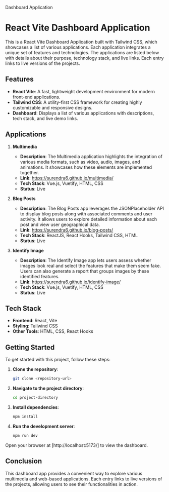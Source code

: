 Dashboard Application
# React Vite Dashboard Application

This is a React Vite Dashboard Application built with Tailwind CSS, which showcases a list of various applications. Each application integrates a unique set of features and technologies. The applications are listed below with details about their purpose, technology stack, and live links. Each entry links to live versions of the projects.

## Features

- **React Vite**: A fast, lightweight development environment for modern front-end applications.
- **Tailwind CSS**: A utility-first CSS framework for creating highly customizable and responsive designs.
- **Dashboard**: Displays a list of various applications with descriptions, tech stack, and live demo links.

## Applications

1. **Multimedia**
    - **Description**: The Multimedia application highlights the integration of various media formats, such as video, audio, images, and animations. It showcases how these elements are implemented together.
    - **Link**: https://surendra6.github.io/multimedia/
    - **Tech Stack**: Vue.js, Vuetify, HTML, CSS
    - **Status**: Live

2. **Blog Posts**
    - **Description**: The Blog Posts app leverages the JSONPlaceholder API to display blog posts along with associated comments and user activity. It allows users to explore detailed information about each post and view user geographical data.
    - **Link**: https://surendra6.github.io/blog-posts/
    - **Tech Stack**: ReactJS, React Hooks, Tailwind CSS, HTML
    - **Status**: Live

3. **Identify Image**
    - **Description**: The Identify Image app lets users assess whether images look real and select the features that make them seem fake. Users can also generate a report that groups images by these identified features.
    - **Link**: https://surendra6.github.io/identify-image/
    - **Tech Stack**: Vue.js, Vuetify, HTML, CSS
    - **Status**: Live

## Tech Stack

- **Frontend**: React, Vite
- **Styling**: Tailwind CSS
- **Other Tools**: HTML, CSS, React Hooks

## Getting Started

To get started with this project, follow these steps:

1. **Clone the repository**:
    ```bash
    git clone <repository-url>
    ```

2. **Navigate to the project directory**:
    ```bash
    cd project-directory
    ```

3. **Install dependencies**:
    ```bash
    npm install
    ```

4. **Run the development server**:
    ```bash
    npm run dev
    ```

Open your browser at [http://localhost:5173/] to view the dashboard.

## Conclusion

This dashboard app provides a convenient way to explore various multimedia and web-based applications. Each entry links to live versions of the projects, allowing users to see their functionalities in action.